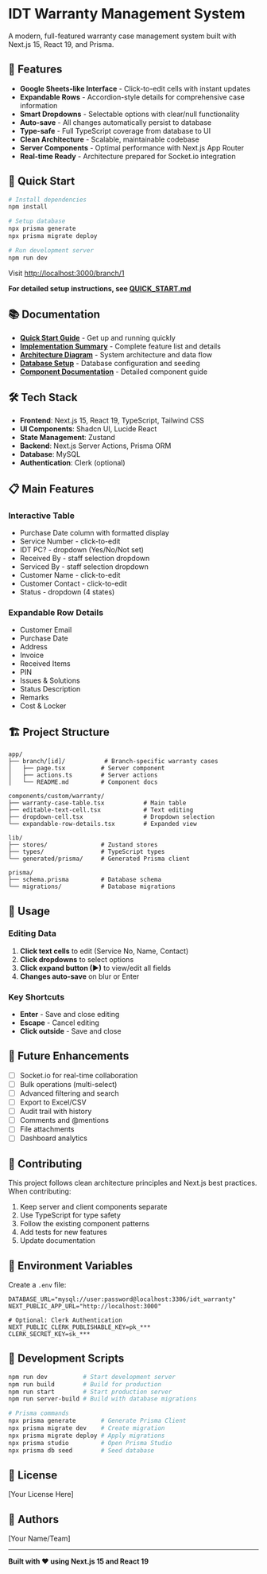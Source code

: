 # IDT Warranty Management System

A modern, full-featured warranty case management system built with Next.js 15, React 19, and Prisma.

## 🌟 Features

- **Google Sheets-like Interface** - Click-to-edit cells with instant updates
- **Expandable Rows** - Accordion-style details for comprehensive case information
- **Smart Dropdowns** - Selectable options with clear/null functionality
- **Auto-save** - All changes automatically persist to database
- **Type-safe** - Full TypeScript coverage from database to UI
- **Clean Architecture** - Scalable, maintainable codebase
- **Server Components** - Optimal performance with Next.js App Router
- **Real-time Ready** - Architecture prepared for Socket.io integration

## 🚀 Quick Start

```bash
# Install dependencies
npm install

# Setup database
npx prisma generate
npx prisma migrate deploy

# Run development server
npm run dev
```

Visit [http://localhost:3000/branch/1](http://localhost:3000/branch/1)

**For detailed setup instructions, see [QUICK_START.md](./QUICK_START.md)**

## 📚 Documentation

- **[Quick Start Guide](./QUICK_START.md)** - Get up and running quickly
- **[Implementation Summary](./IMPLEMENTATION_SUMMARY.md)** - Complete feature list and details
- **[Architecture Diagram](./ARCHITECTURE_DIAGRAM.md)** - System architecture and data flow
- **[Database Setup](./DATABASE_SETUP.md)** - Database configuration and seeding
- **[Component Documentation](./app/branch/[id]/README.md)** - Detailed component guide

## 🛠 Tech Stack

- **Frontend**: Next.js 15, React 19, TypeScript, Tailwind CSS
- **UI Components**: Shadcn UI, Lucide React
- **State Management**: Zustand
- **Backend**: Next.js Server Actions, Prisma ORM
- **Database**: MySQL
- **Authentication**: Clerk (optional)

## 📋 Main Features

### Interactive Table

- Purchase Date column with formatted display
- Service Number - click-to-edit
- IDT PC? - dropdown (Yes/No/Not set)
- Received By - staff selection dropdown
- Serviced By - staff selection dropdown
- Customer Name - click-to-edit
- Customer Contact - click-to-edit
- Status - dropdown (4 states)

### Expandable Row Details

- Customer Email
- Purchase Date
- Address
- Invoice
- Received Items
- PIN
- Issues & Solutions
- Status Description
- Remarks
- Cost & Locker

## 🏗 Project Structure

```
app/
├── branch/[id]/           # Branch-specific warranty cases
│   ├── page.tsx          # Server component
│   ├── actions.ts        # Server actions
│   └── README.md         # Component docs

components/custom/warranty/
├── warranty-case-table.tsx           # Main table
├── editable-text-cell.tsx            # Text editing
├── dropdown-cell.tsx                 # Dropdown selection
└── expandable-row-details.tsx        # Expanded view

lib/
├── stores/               # Zustand stores
├── types/                # TypeScript types
└── generated/prisma/     # Generated Prisma client

prisma/
├── schema.prisma         # Database schema
└── migrations/           # Database migrations
```

## 🎯 Usage

### Editing Data

1. **Click text cells** to edit (Service No, Name, Contact)
2. **Click dropdowns** to select options
3. **Click expand button (▶)** to view/edit all fields
4. **Changes auto-save** on blur or Enter

### Key Shortcuts

- **Enter** - Save and close editing
- **Escape** - Cancel editing
- **Click outside** - Save and close

## 🔄 Future Enhancements

- [ ] Socket.io for real-time collaboration
- [ ] Bulk operations (multi-select)
- [ ] Advanced filtering and search
- [ ] Export to Excel/CSV
- [ ] Audit trail with history
- [ ] Comments and @mentions
- [ ] File attachments
- [ ] Dashboard analytics

## 🤝 Contributing

This project follows clean architecture principles and Next.js best practices. When contributing:

1. Keep server and client components separate
2. Use TypeScript for type safety
3. Follow the existing component patterns
4. Add tests for new features
5. Update documentation

## 📝 Environment Variables

Create a `.env` file:

```env
DATABASE_URL="mysql://user:password@localhost:3306/idt_warranty"
NEXT_PUBLIC_APP_URL="http://localhost:3000"

# Optional: Clerk Authentication
NEXT_PUBLIC_CLERK_PUBLISHABLE_KEY=pk_***
CLERK_SECRET_KEY=sk_***
```

## 🧪 Development Scripts

```bash
npm run dev          # Start development server
npm run build        # Build for production
npm run start        # Start production server
npm run server-build # Build with database migrations

# Prisma commands
npx prisma generate       # Generate Prisma Client
npx prisma migrate dev    # Create migration
npx prisma migrate deploy # Apply migrations
npx prisma studio         # Open Prisma Studio
npx prisma db seed        # Seed database
```

## 📄 License

[Your License Here]

## 👥 Authors

[Your Name/Team]

---

**Built with ❤️ using Next.js 15 and React 19**
